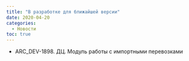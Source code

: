 ```yaml
---
title: "В разработке для ближайшей версии"
date: 2020-04-20
categories:
  - Новости
toc: true  
---
```


- ARC_DEV-1898. ДЦ. Модуль работы с импортными перевозками
